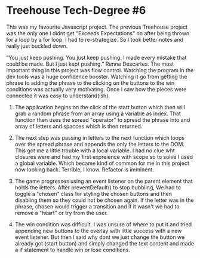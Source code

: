 # Treehouse Tech-Degree #6

This was my favourite Javascript project. The previous Treehouse project was the only one I didnt get "Exceeds Expectations" on after being thrown for a loop by a for loop. I had to re-strategize. So I took better notes and really just buckled down. 

“You just keep pushing. You just keep pushing. I made every mistake that could be made. But I just kept pushing.”
Renne Descartes.
The most important thing in this project was flow control. Watching the program in the dev tools was a huge confidence booster. Watching it go from getting the phrase to adding the phrase to the clicking on the buttons to the win conditions was actually very motivating. Once I saw how the pieces were connected it was easy to understand(ish).

1. The application begins on the click of the start button which then will grab a random phrase from an array using a variable as index. That function then uses the spread "operator" to spread the phrase into and array of letters and spacces which is then returned.

2. The next step was passing in letters to the next function which loops over the spread phrase and appends the only the letters to the DOM. This got me a little trouble with a local variable. I had no clue wht closures were and had my first expreience with scope so to solve I used a global variable. Which became kind of common for me in this project now looking back. Terrible, I know. Refactor is imminent.

3. The game progresses using an event listener on the parent element that holds the letters. After preventDefault() to stop bubbling, We had to toggle a "chosen" class for styling the chosen buttons and then disabling them so they could not be chosen again. If the letter was in the phrase, chosen would trigger a transition and if it wasn't we had to remove a "heart" or try from the user.

4. The win condition was difficult. I was unsure of where to put it and tried appending new buttons to the overlay with little success with a new event listener. But then I said why dont we just change the button we already got (start button) and simply changed the text content and made a if statement to handle win or lose conditions.
